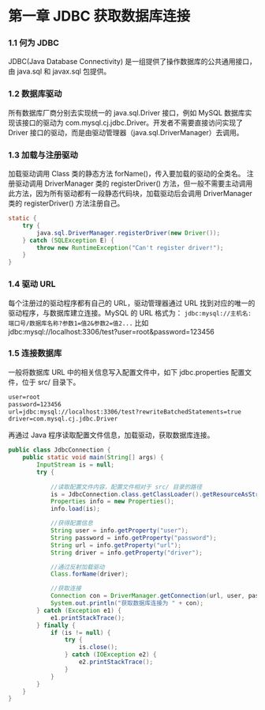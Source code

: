 # 第一章 JDBC 获取数据库连接

### 1.1 何为 JDBC

JDBC(Java Database Connectivity) 是一组提供了操作数据库的公共通用接口，由 java.sql 和 javax.sql 包提供。

### 1.2 数据库驱动

所有数据库厂商分别去实现统一的 java.sql.Driver 接口，例如 MySQL 数据库实现该接口的驱动为 com.mysql.cj.jdbc.Driver。开发者不需要直接访问实现了 Driver 接口的驱动，而是由驱动管理器（java.sql.DriverManager）去调用。

### 1.3 加载与注册驱动

加载驱动调用 Class 类的静态方法 forName()，传入要加载的驱动的全类名。
注册驱动调用 DriverManager 类的 registerDriver() 方法，但一般不需要主动调用此方法，因为所有驱动都有一段静态代码块，加载驱动后会调用 DriverManager 类的 registerDriver() 方法注册自己。

```java
static {
    try {
        java.sql.DriverManager.registerDriver(new Driver());
    } catch (SQLException E) {
        throw new RuntimeException("Can't register driver!");
    }
}
```

### 1.4 驱动 URL

每个注册过的驱动程序都有自己的 URL，驱动管理器通过 URL 找到对应的唯一的驱动程序，与数据库建立连接。MySQL 的 URL 格式为：
```jdbc:mysql://主机名:端口号/数据库名称?参数1=值2&参数2=值2...```
比如 jdbc:mysql://localhost:3306/test?user=root&password=123456

### 1.5 连接数据库

一般将数据库 URL 中的相关信息写入配置文件中，如下 jdbc.properties 配置文件，位于 src/ 目录下。
```xml
user=root
password=123456
url=jdbc:mysql://localhost:3306/test?rewriteBatchedStatements=true
driver=com.mysql.cj.jdbc.Driver
```
再通过 Java 程序读取配置文件信息，加载驱动，获取数据库连接。
```java
public class JdbcConnection {
    public static void main(String[] args) {
        InputStream is = null;
        try {
            
            //读取配置文件内容，配置文件相对于 src/ 目录的路径
            is = JdbcConnection.class.getClassLoader().getResourceAsStream("jdbc.properties");
            Properties info = new Properties();
            info.load(is);

            //获得配置信息
            String user = info.getProperty("user");
            String password = info.getProperty("password");
            String url = info.getProperty("url");
            String driver = info.getProperty("driver");

            //通过反射加载驱动
            Class.forName(driver);

            //获取连接
            Connection con = DriverManager.getConnection(url, user, password);
            System.out.println("获取数据库连接为 " + con);
        } catch (Exception e1) {
            e1.printStackTrace();
        } finally {
            if (is != null) {
                try {
                    is.close();
                } catch (IOException e2) {
                    e2.printStackTrace();
                }
            }
        }
    }
}
```

